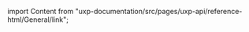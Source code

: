 
import Content from "uxp-documentation/src/pages/uxp-api/reference-html/General/link";

<Content query="product=photoshop"/>
